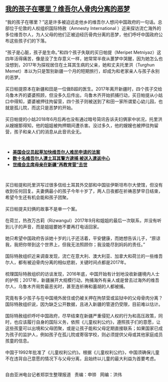 <!--1616176800000-->
[我的孩子在哪里？维吾尔人骨肉分离的恶梦](https://www.rfa.org/mandarin/yataibaodao/shaoshuminzu/rc-03192021133637.html)
------

<p></p><p>“我的孩子在哪里？”这是许多被迫远走他乡的维吾尔人想问中国政府的一句话。总部位于伦敦的人权组织国际特赦（Amnesty International ）近来探访流亡海外的多位维吾尔人，为人父母的他们正被迫经历骨肉分离的恶梦，他们呼吁中国政府公布这些孩子们的下落。<br/><br/><span>“</span>孩子是心脏，孩子是生命。”和四个孩子失联的买日帕提（Meripet Metniyaz）这四年活得痛苦，像是没了生存意义一样，她常常半夜从噩梦中哭醒，因为她怎么也没想到，2017年为探视居住在土耳其生病的父亲，她和丈夫托里洪（Turghun Memet）本以为只是暂别新疆一个月的短期旅行，却成为和老家亲人与孩子永别的恶梦。<br/><br/><span>买日帕提原本在新疆和田是一位做</span>B超的医生。2017年离开新疆时，四个孩子交给乌鲁木齐的婆婆照顾，但没多久后传出，乌鲁木齐开始抓捕行动，买日帕提从小姑口中得知，婆婆被押往拘留营，四个孩子则被送到了和田一家所谓爱心幼儿园，也就是孤儿院，而这只是恶梦的开始。<br/><br/><span>买日帕提的小姑</span>2018年6月后再也没有通过暗号简讯告诉夫妇俩家中状况，托里洪从嫂嫂那得知，他的姐姐被拘押期间遭杀害。没过多久，他的嫂嫂也被押往拘留营，孩子和亲人们的消息从此音讯全无。</p><p><br/></p><ul><li><a href="https://www.rfa.org/mandarin/Xinwen/7-03062021114815.html"><strong>美国会议员起草加快维吾尔人难民申请的法案</strong></a></li><li><strong><a href="https://www.rfa.org/mandarin/yataibaodao/shaoshuminzu/sc-01262021134712.html">数十名维吾尔人遭土耳其警方逮捕 被送入遣返中心</a></strong></li><li><strong><a href="https://www.rfa.org/mandarin/yataibaodao/shaoshuminzu/hj-07042018105813.html">世维会主席母亲在新疆“再教育营”去世</a></strong></li></ul><p><br/></p><p><span>买日帕提和托里洪写过很多信给土耳其外交部和中国驻伊斯坦布尔大使馆，但没有收到任何回复。夫妻俩最小的孩子今年十岁了，两人日夜都在祈祷恶梦早日结束，希望今生还有机会能和孩子团聚。</span><br/><br/><span>买日帕提夫妇俩的故事不是单一个案。</span><br/><br/><span>在荷兰，热孜万古莉（</span>Rizwangul）2017年9月和姐姐的最后一次联系，并没有听到儿子的声音，而是姐姐要她不要再打电话回家。<br/><br/><span>她只希望中国政府告诉她十</span>岁的儿子还活着，平安健康，而她想告诉儿子，“原谅我，我把你带到这个世界上，但我无法照顾你；我没能尽到妈妈的责任。”<br/><br/><span>国际特赦组织近来调查发现，流亡在意大利、澳大利亚、加拿大和荷兰的一些维吾尔人，都有被迫骨肉分离的相似悲剧，关键时间点都是</span>2017年。<br/><br/><span>梳理国际特赦组织的访谈发现，</span>2016年底，中国开始有计划地没收新疆境内人士的护照；2017年，新疆展开大规模行动，拘捕海外有亲人或是曾去过海外的维吾尔人，乌鲁木齐局势最恶劣时，甚至连祈祷和蓄胡的人都被捕。<br/><br/><span>究竟有多少孩子与在中国境外居住或仍被关押在拘禁营或监狱中的父母骨肉分离？国际特赦组织说，因为缺乏公开数据，且进入新疆的管道仍受限，目前难以估计。</span><br/><br/><span>国际特赦组织呼吁中国政府，尽早结束在新疆严重侵犯人权的行为和高压政策，同时，也应该履行</span>自身的国际义务，依照《儿童权利公约》，遵照孩子们的意愿，让这些孩童可以出境和父母团聚，或是让孩子能和父母定期直接联系；如果国家已成为孩子的监护人，例如孩子在孤儿院或寄宿学校，则必须提供父母或其他家庭成员孩童的信息。<br/><br/><span>中国于</span>1992年批准了《儿童权利公约》。根据《儿童权利公约》，中国须确保儿童不在违背自己意愿的情况下与父母分离，且始终以儿童的最大利益为首要考虑。</p><p><br/>自由亚洲电台记者郑崇生整理报道   责编：申铧   网编：洪伟</p>
